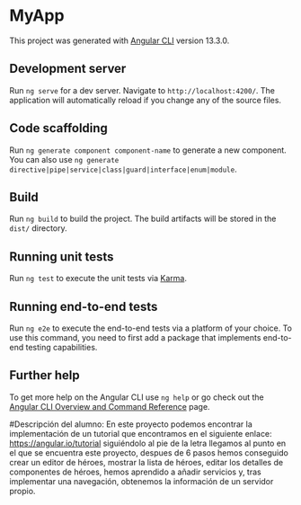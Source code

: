 # MyApp

This project was generated with [Angular CLI](https://github.com/angular/angular-cli) version 13.3.0.

## Development server

Run `ng serve` for a dev server. Navigate to `http://localhost:4200/`. The application will automatically reload if you change any of the source files.

## Code scaffolding

Run `ng generate component component-name` to generate a new component. You can also use `ng generate directive|pipe|service|class|guard|interface|enum|module`.

## Build

Run `ng build` to build the project. The build artifacts will be stored in the `dist/` directory.

## Running unit tests

Run `ng test` to execute the unit tests via [Karma](https://karma-runner.github.io).

## Running end-to-end tests

Run `ng e2e` to execute the end-to-end tests via a platform of your choice. To use this command, you need to first add a package that implements end-to-end testing capabilities.

## Further help

To get more help on the Angular CLI use `ng help` or go check out the [Angular CLI Overview and Command Reference](https://angular.io/cli) page.

#Descripción del alumno:
En este proyecto podemos encontrar la implementación de un tutorial que encontramos en el siguiente enlace: https://angular.io/tutorial
siguiéndolo al pie de la letra llegamos al punto en el que se encuentra este proyecto, despues de 6 pasos hemos conseguido crear un editor de héroes,
mostrar la lista de héroes, editar los detalles de componentes de héroes, hemos aprendido a añadir servicios y, tras implementar una navegación, obtenemos la 
información de un servidor propio.
